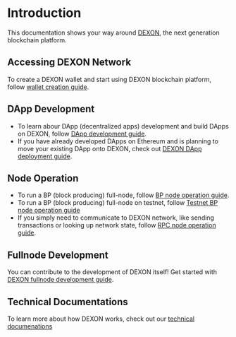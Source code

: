 # Introduction

This documentation shows your way around [DEXON](https://dexon.org), the next generation blockchain platform.

## Accessing DEXON Network

To create a DEXON wallet and start using DEXON blockchain platform, follow [wallet creation guide](Create-Wallet.md).

## DApp Development

- To learn abour DApp (decentralized apps) development and build DApps on DEXON, follow [DApp development guide](Dapp-Development.md).
- If you have already developed DApps on Ethereum and is planning to move your existing DApp onto DEXON, check out [DEXON DApp deployment guide]().

## Node Operation

- To run a BP (block producing) full-node, follow [BP node operation guide](DEXON-BP-Node-Operation-Guide.md).
- To run a BP (block producing) full-node on testnet, follow [Testnet BP node operation guide](DEXON-BP-Node-Operation-Guide.md)
- If you simply need to communicate to DEXON network, like sending transactions or looking up network state, follow [RPC node operation guide](DEXON-RPC-Node-Operation-Guide.md).

## Fullnode Development

You can contribute to the development of DEXON itself! Get started with [DEXON fullnode development guide](Fullnode-Development.md).

## Technical Documentations

To learn more about how DEXON works, check out our [technical documenations](Technical-Documentations.md)
